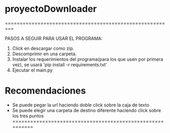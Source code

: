 # proyectoDownloader
=========================================================

PASOS A SEGUIR PARA USAR EL PROGRAMA:

1. Click en descargar como zip.
2. Descomprimir en una carpeta.
3. Instalar los requerimientos del programa(para los que usen por primera vez), se usará 'pip install -r requirements.txt'
4. Ejecutar el main.py
# Recomendaciones
- Se puede pegar la url haciendo doble click sobre la caja de texto
- Se puede elegir una carpeta de destino diferente haciendo click sobre los tres puntos
==========================================================
